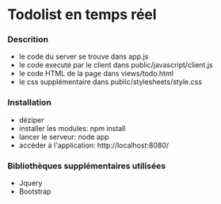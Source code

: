 # Todolist en temps réel

### Descrition

* le code du server se trouve dans app.js
* le code executé par le client dans public/javascript/client.js
* le code HTML de la page dans views/todo.html
* le css supplémentaire dans public/stylesheets/style.css

### Installation

* déziper
* installer les modules:    npm install
* lancer le serveur:        node app
* accéder à l'application:  http://localhost:8080/

### Bibliothèques supplémentaires utilisées

* Jquery
* Bootstrap